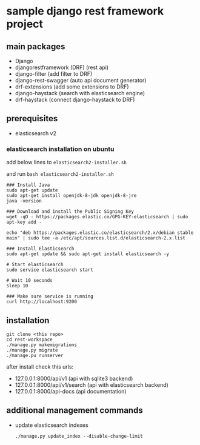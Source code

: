 # sample django rest framework project

## main packages

- Django
- djangorestframework (DRF) (rest api)
- django-filter (add filter to DRF)
- django-rest-swagger (auto api document generator)
- drf-extensions (add some extensions to DRF)
- django-haystack (search with elasticsearch engine)
- drf-haystack (connect django-haystack to DRF)

## prerequisites

- elasticsearch v2

### elasticsearch installation on ubuntu

add below lines to `elasticsearch2-installer.sh`

and run `bash elasticsearch2-installer.sh`

```
### Install Java
sudo apt-get update
sudo apt-get install openjdk-8-jdk openjdk-8-jre
java -version

### Download and install the Public Signing Key
wget -qO - https://packages.elastic.co/GPG-KEY-elasticsearch | sudo apt-key add -

echo "deb https://packages.elastic.co/elasticsearch/2.x/debian stable main" | sudo tee -a /etc/apt/sources.list.d/elasticsearch-2.x.list

### Install Elasticsearch
sudo apt-get update && sudo apt-get install elasticsearch -y

# Start elasticsearch
sudo service elasticsearch start

# Wait 10 seconds
sleep 10

### Make sure service is running
curl http://localhost:9200
```

## installation

```
git clone <this repo>
cd rest-workspace
./manage.py makemigrations
./manage.py migrate
./manage.pu runserver
```

after install check this urls:

- 127.0.0.1:8000/api/v1 (api with sqlite3 backend)
- 127.0.0.1:8000/api/v1/search (api with elasticsearch backend)
- 127.0.0.1:8000/api-docs (api documentation)

## additional management commands

- update elasticsearch indexes
  
  `./manage.py update_index --disable-change-limit`